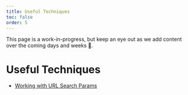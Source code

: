 ```yaml
---
title: Useful Techniques
toc: false
order: 5
---
```


<docs-info>This page is a work-in-progress, but keep an eye out as we add content over the coming days and weeks 👀.</docs-info>

# Useful Techniques

- [Working with URL Search Params](working-with-the-search-string.md)
